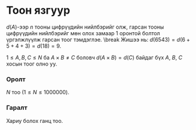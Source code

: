 Тоон язгуур
===========

$d(A)$-ээр $n$ тооны цифрүүдийн нийлбэрийг олж, гарсан тооны цифрүүдийн
нийлбэрийг мөн олох замаар 1 оронтой болтол үргэлжлүүлж гарсан тоог тэмдэглэе.
\break
Жишээ нь: $d(6543) = d(6 + 5 + 4 + 3) = d(18) = 9$.

$1 ≤ A, B, C ≤ N$ ба $A \times B \neq C$ боловч $d(A \times B) = d(C)$
байдаг бүх $A$, $B$, $C$ хосын тоог олно уу.


### Оролт
$N$ тоо $(1 ≤ N ≤ 1000000)$.


### Гаралт
Хариу болох ганц тоо.
